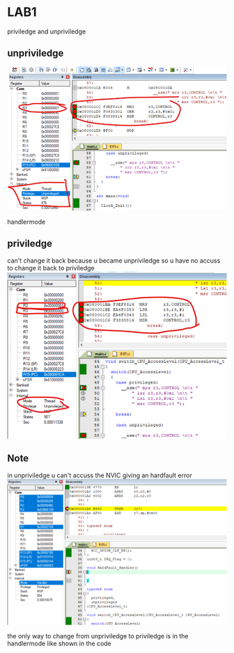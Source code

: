 # LAB1
priviledge and unpriviledge

## unpriviledge
![gitHub](https://github.com/ismailTareq/embedded_systems_online_diploma_eng_Keroles/blob/main/Mastering%20ARM%20CortexM3%204/3.session4(reset%20sequence)/lab1/unpriviledge.png)

handlermode

## priviledge
can't change  it back because u became unpriviledge so u have no accuss to change it back to priviledge
![gitHub](https://github.com/ismailTareq/embedded_systems_online_diploma_eng_Keroles/blob/main/Mastering%20ARM%20CortexM3%204/3.session4(reset%20sequence)/lab1/priviledge.png)

## Note
in unpriviledge u can't accuss the NVIC giving an hardfault error 
![gitHub](https://github.com/ismailTareq/embedded_systems_online_diploma_eng_Keroles/blob/main/Mastering%20ARM%20CortexM3%204/3.session4(reset%20sequence)/lab1/Hardfault.png)

the only way to change from unpriviledge to priviledge is in the handlermode like shown in the code


